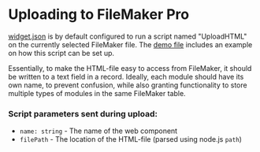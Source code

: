# Uploading to FileMaker Pro
[widget.json](../widget.json) is by default configured to run a script named "UploadHTML" on the
currently selected FileMaker file. The [demo file](../Demo.fmp12) includes an example on how this script can be set up.

Essentially, to make the HTML-file easy to access from FileMaker, it should be written to a text field in a record.
Ideally, each module should have its own name, to prevent confusion, while also granting functionality to store
multiple types of modules in the same FileMaker table.

### Script parameters sent during upload:
- `name: string` - The name of the web component
- `filePath` - The location of the HTML-file (parsed using node.js `path`)